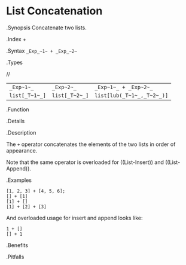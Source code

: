 # List Concatenation

.Synopsis
Concatenate two lists.

.Index
+

.Syntax
`_Exp_~1~ + _Exp_~2~`

.Types

//

|                |                 |                             |
| --- | --- | --- |
| `_Exp~1~_`     |  `_Exp~2~_`     | `_Exp~1~_ + _Exp~2~_`       |
| `list[_T~1~_]` |  `list[_T~2~_]` | `list[lub(_T~1~_,_T~2~_)]`  |



.Function

.Details

.Description

The `+` operator concatenates the elements of the two lists in order of appearance. 

Note that the same operator is overloaded for ((List-Insert)) and ((List-Append)).

.Examples

```rascal-shell
[1, 2, 3] + [4, 5, 6];
[] + [1]
[1] + []
[1] + [2] + [3]
```

And overloaded usage for insert and append looks like:
```rascal-shell
1 + []
[] + 1
```

.Benefits

.Pitfalls

